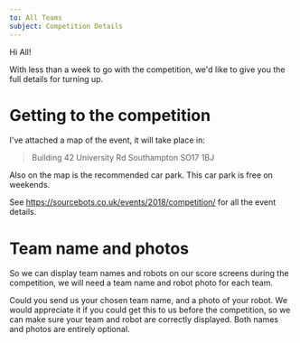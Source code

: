 ```yaml
---
to: All Teams
subject: Competition Details
---
```


Hi All!

With less than a week to go with the competition, we'd like to give you the full details for turning up.

# Getting to the competition

I've attached a map of the event, it will take place in:

> Building 42
> University Rd
> Southampton
> SO17 1BJ

Also on the map is the recommended car park. This car park is free on weekends.

See https://sourcebots.co.uk/events/2018/competition/ for all the event details.

# Team name and photos
So we can display team names and robots on our score screens during the competition, we will need a team name and robot photo for each team.

Could you send us your chosen team name, and a photo of your robot. We would appreciate it if you could get this to us before the competition, so we can make sure your team and robot are correctly displayed. Both names and photos are entirely optional.
